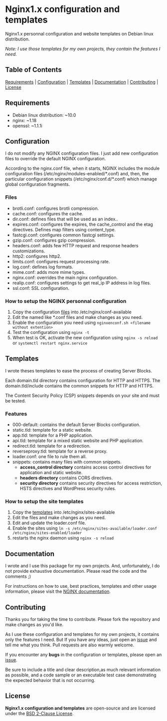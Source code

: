 # Nginx1.x configuration and templates

Nginx1.x personnal configuration and website templates on Debian linux distribution.

*Note: I use those templates for my own projects, they contain the features I need.*

## Table of Contents

[Requirements](#requirements) | [Configuration](#configuration) | [Templates](#templates) | [Documentation](#documentation) | [Contributing](#contributing) | [License](#license)

## Requirements

- Debian linux distribution: ~10.0
- nginx: ~1.18
- openssl: ~1.1.1i

## Configuration

I do not modify any NGINX configuration files. I just add new configuration files to override the default NGINX configuration.

According to the nginx.conf file, when it starts, NGINX includes the module configuration files (/etc/nginx/modules-enabled/\*.conf) and, then, the particular configuration snippets (/etc/nginx/conf.d/\*.conf) which manage global configuration fragments.

### Files

- brotli.conf: configures brotli compression.
- cache.conf: configures the cache.
- dir.conf: defines files that will be used as an index..
- expires.conf: configures the expires, the cache_control and the etag directives. Defines map filters using content_type.
- fastcgi.conf: configures common fastcgi settings.
- gzip.conf: configures gzip compression.
- headers.conf: adds few HTTP request and response headers customizations.
- http2: configures http2.
- limits.conf: configures request processing rate.
- log.conf: defines log formats.
- mime.conf: adds more mime types.
- nginx.conf: overrides the main nginx configuration.
- realip.conf: configures settings to get real_ip IP address in log files.
- ssl.conf: SSL configuration.

### How to setup the NGINX personnal configuration

1. Copy the configuration [files](/src/conf-available) into /etc/nginx/conf-available
2. Edit the named like *.conf files and make changes as you need.
3. Enable the configuration you need using `nginxenconf.sh <filename without extention>`
4. Test the configuration using `nginx -t`
5. When test is OK, activate the new configuration using `nginx -s reload` or `systemctl restart nginx.service`

## Templates

I wrote theses templates to ease the process of creating Server Blocks.

Each domain.tld directory contains configuration for HTTP and HTTPS. The domain.tld/include contains the common snippets for HTTP and HTTPS.

The Content Security Policy (CSP) snippets depends on your site and must be tested.

### Features

- 000-default: contains the default Server Blocks configuration.
- static.tld: template for a static website.
- app.tld: template for a PHP application.
- api.tld: template for a mixed static website and PHP application.
- redirect.tld: template for a redirection.
- reverseproxy.tld: template for a reverse proxy.
- loader.conf: one file to rule them all.
- snippets: contains many files with common snippets.
  - **access_control directory** contains access control directives for application and static website.
  - **headers directory** contains CORS directives.
  - **security directory** contains security directives for access restriction, HSTS directives and WordPress security rules.
### How to setup the site templates

1. Copy the [templates](/src/sites-available) into /etc/nginx/sites-available
2. Edit the files and make changes as you need.
3. Edit and update the loader.conf file.
4. Enable the sites using `ln -s /etc/nginx/sites-available/loader.conf /etc/nginx/sites-enabled/loader`
5. restarts the nginx daemon using `nginx -s reload`

## Documentation

I wrote and I use this package for my own projects. And, unfortunately, I do not provide exhaustive documentation. Please read the code and the comments ;)

For instructions on how to use, best practices, templates and other usage information, please visit the [NGINX documentation](https://nginx.org/en/docs/).

## Contributing

Thanks you for taking the time to contribute. Please fork the repository and make changes as you'd like.

As I use these configuration and templates for my own projects, it contains only the features I need. But If you have any ideas, just open an [issue](https://github.com/ojullien/Nginx1.x/issues) and tell me what you think. Pull requests are also warmly welcome.

If you encounter any **bugs** in the configuration or templates, please open an [issue](https://github.com/ojullien/Nginx1.x/issues).

Be sure to include a title and clear description,as much relevant information as possible, and a code sample or an executable test case demonstrating the expected behavior that is not occurring.

## License

**Nginx1.x configuration and templates** are open-source and are licensed under the [BSD 2-Clause License](https://github.com/ojullien/Nginx1.x/blob/master/LICENSE).
